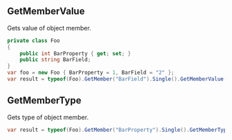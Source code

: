 ## GetMemberValue

Gets value of object member.

```csharp
private class Foo
{
    public int BarProperty { get; set; }
    public string BarField;
}
var foo = new Foo { BarProperty = 1, BarField = "2" };
var result = typeof(Foo).GetMember("BarField").Single().GetMemberValue(foo); // 2
```

## GetMemberType

Gets type of object member.

```csharp
var result = typeof(Foo).GetMember("BarProperty").Single().GetMemberType(); // int
```